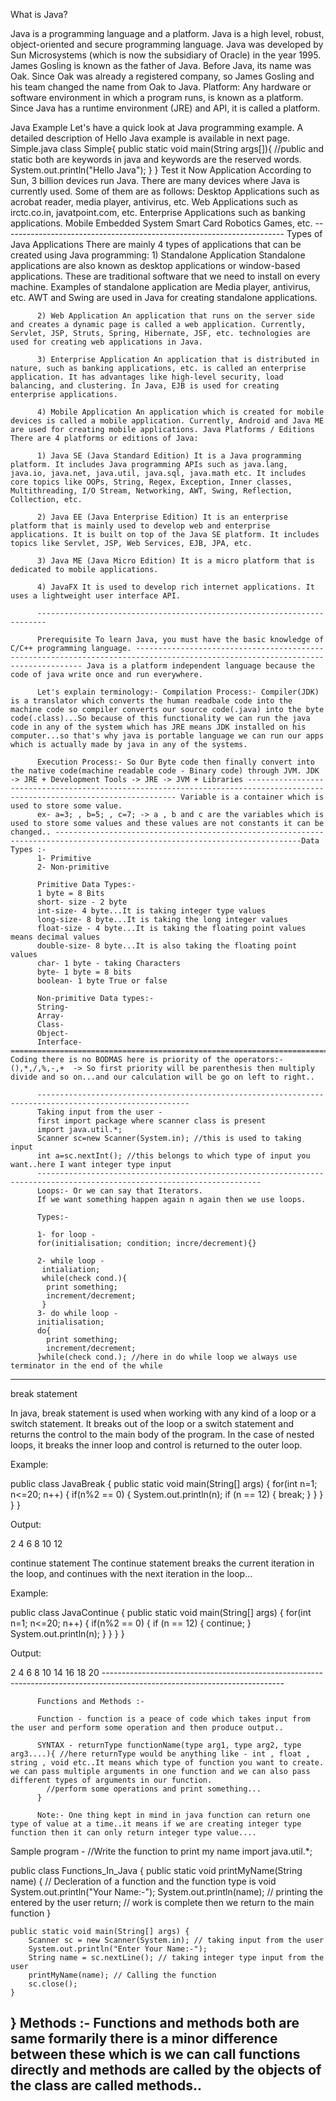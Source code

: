 What is Java? 

Java is a programming language and a platform. Java is a high level, robust, object-oriented and secure programming language. Java was developed by Sun Microsystems (which is now the subsidiary of Oracle) in the year 1995. James Gosling is known as the father of Java. Before Java, its name was Oak. Since Oak was already a registered company, so James Gosling and his team changed the name from Oak to Java. Platform: Any hardware or software environment in which a program runs, is known as a platform. Since Java has a runtime environment (JRE) and API, it is called a platform. 

Java Example Let's have a quick look at Java programming example. A detailed description of Hello Java example is available in next page. 
Simple.java 
class Simple{ 
    public static void main(String args[]){ //public and static both are keywords in java and keywords are the reserved words. 
         System.out.println("Hello Java");
          } 
          } 
          Test it Now Application According to Sun, 3 billion devices run Java. There are many devices where Java is currently used. Some of them are as follows: Desktop Applications such as acrobat reader, media player, antivirus, etc. Web Applications such as irctc.co.in, javatpoint.com, etc. Enterprise Applications such as banking applications. Mobile Embedded System Smart Card Robotics Games, etc. 
          ---------------------------------------------------------------------- 
          Types of Java Applications There are mainly 4 types of applications that can be created using Java programming: 
          1) Standalone Application Standalone applications are also known as desktop applications or window-based applications. These are traditional software that we need to install on every machine. Examples of standalone application are Media player, antivirus, etc. AWT and Swing are used in Java for creating standalone applications. 
          
          2) Web Application An application that runs on the server side and creates a dynamic page is called a web application. Currently, Servlet, JSP, Struts, Spring, Hibernate, JSF, etc. technologies are used for creating web applications in Java. 
          
          3) Enterprise Application An application that is distributed in nature, such as banking applications, etc. is called an enterprise application. It has advantages like high-level security, load balancing, and clustering. In Java, EJB is used for creating enterprise applications. 
          
          4) Mobile Application An application which is created for mobile devices is called a mobile application. Currently, Android and Java ME are used for creating mobile applications. Java Platforms / Editions There are 4 platforms or editions of Java: 
          
          1) Java SE (Java Standard Edition) It is a Java programming platform. It includes Java programming APIs such as java.lang, java.io, java.net, java.util, java.sql, java.math etc. It includes core topics like OOPs, String, Regex, Exception, Inner classes, Multithreading, I/O Stream, Networking, AWT, Swing, Reflection, Collection, etc. 
          
          2) Java EE (Java Enterprise Edition) It is an enterprise platform that is mainly used to develop web and enterprise applications. It is built on top of the Java SE platform. It includes topics like Servlet, JSP, Web Services, EJB, JPA, etc. 
          
          3) Java ME (Java Micro Edition) It is a micro platform that is dedicated to mobile applications. 
          
          4) JavaFX It is used to develop rich internet applications. It uses a lightweight user interface API. 
          
          ------------------------------------------------------------------------ 
          
          Prerequisite To learn Java, you must have the basic knowledge of C/C++ programming language. -------------------------------------------------------------------------------------------------------------------------------- Java is a platform independent language because the code of java write once and run everywhere. 
          
          Let's explain terminology:- Compilation Process:- Compiler(JDK) is a translator which converts the human readbale code into the machine code so compiler converts our source code(.java) into the byte code(.class)...So because of this functionality we can run the java code in any of the system which has JRE means JDK installed on his computer...so that's why java is portable language we can run our apps which is actually made by java in any of the systems. 
          
          Execution Process:- So Our Byte code then finally convert into the native code(machine readable code - Binary code) through JVM. JDK -> JRE + Development Tools -> JRE -> JVM + Libraries ---------------------------------------------------------------------------------------------------------------------------- Variable is a container which is used to store some value. 
          ex- a=3; , b=5; , c=7; -> a , b and c are the variables which is used to store some values and these values are not constants it can be changed.. -----------------------------------------------------------------------------------------------------------------------------Data Types :- 
          1- Primitive 
          2- Non-primitive 
          
          Primitive Data Types:- 
          1 byte = 8 Bits 
          short- size - 2 byte 
          int-size- 4 byte...It is taking integer type values 
          long-size- 8 byte...It is taking the long integer values 
          float-size - 4 byte...It is taking the floating point values means decimal values 
          double-size- 8 byte...It is also taking the floating point values 
          char- 1 byte - taking Characters 
          byte- 1 byte = 8 bits 
          boolean- 1 byte True or false 
          
          Non-primitive Data types:- 
          String- 
          Array- 
          Class- 
          Object- 
          Interface- =============================================================================================================================In Coding there is no BODMAS here is priority of the operators:- (),*,/,%,-,+  -> So first priority will be parenthesis then multiply divide and so on...and our calculation will be go on left to right.. 
          
          -------------------------------------------------------------------------------------------------------- 
          Taking input from the user -
          first import package where scanner class is present 
          import java.util.*;
          Scanner sc=new Scanner(System.in); //this is used to taking input 
          int a=sc.nextInt(); //this belongs to which type of input you want..here I want integer type input
          ------------------------------------------------------------------------------------------------------------------------
          Loops:- Or we can say that Iterators.
          If we want something happen again n again then we use loops.

          Types:- 

          1- for loop - 
          for(initialisation; condition; incre/decrement){}
          
          2- while loop - 
           intialiation;
           while(check cond.){
            print something;
            increment/decrement;
           }
          3- do while loop - 
          initialisation;
          do{
            print something;
            increment/decrement;
          }while(check cond.); //here in do while loop we always use terminator in the end of the while 
--------------------------------------------------------------------------------------------------------------------------
break statement

In java, break statement is used when working with any kind of a loop or a switch statement. It breaks out of the loop or a switch statement and returns the control to the main body of the program. In the case of nested loops, it breaks the inner loop and control is returned to the outer loop.

Example:

public class JavaBreak {
    public static void main(String[] args) {
        for(int n=1; n<=20; n++) {
            if(n%2 == 0) {
                System.out.println(n);
                if (n == 12) {
                    break;
                }
            }
        }
    }
}
 

Output:

2
4
6
8
10
12
 

continue statement
The continue statement breaks the current iteration in the loop, and continues with the next iteration in the loop...

Example:

public class JavaContinue {
    public static void main(String[] args) {
        for(int n=1; n<=20; n++) {
            if(n%2 == 0) {
                if (n == 12) {
                    continue;
                }
                System.out.println(n);
            }
        }
    }
}
 

Output:

2
4
6
8
10
14
16
18
20
          ---------------------------------------------------------------------------------------------------------------------------

          Functions and Methods :- 

          Function - function is a peace of code which takes input from the user and perform some operation and then produce output..
          
          SYNTAX - returnType functionName(type arg1, type arg2, type arg3....){ //here returnType would be anything like - int , float , string , void etc..It means which type of function you want to create. we can pass multiple arguments in one function and we can also pass different types of arguments in our function.
            //perform some operations and print something...
          } 
          
          Note:- One thing kept in mind in java function can return one type of value at a time..it means if we are creating integer type function then it can only return integer type value....

Sample program - 
//Write the function to print my name
import java.util.*;

public class Functions_In_Java {
    public static void printMyName(String name) { // Decleration of a function and the function type is void
        System.out.println("Your Name:-");
        System.out.println(name); // printing the entered by the user
        return; // work is complete then we return to the main function
    }

    public static void main(String[] args) {
        Scanner sc = new Scanner(System.in); // taking input from the user
        System.out.println("Enter Your Name:-");
        String name = sc.nextLine(); // taking integer type input from the user
        printMyName(name); // Calling the function
        sc.close();
    }

}
Methods :- Functions and methods both are same formarily there is a minor difference between these which is we can call functions directly and methods are called by the objects of the class are called methods..
------------------------------------------------------------------------------------------------------------------------------
